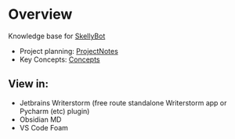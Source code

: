 # Overview

Knowledge base for [SkellyBot](SkellyBot.md)

- Project planning: [ProjectNotes](ProjectNotes.md)
- Key Concepts: [Concepts](Concepts.md)

## View in:

- Jetbrains Writerstorm (free route standalone Writerstorm app or Pycharm (etc) plugin)
- Obsidian MD
- VS Code Foam
